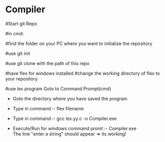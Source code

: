 # Compiler

#Start git Repo

#in cmd:

#find the folder on your PC where you want to initialize the repository

#use git init

#use git clone with the path of this repo


#have flex for windows installed
#change the working directory of flex to your repository


#use lex program
Goto to Command Prompt(cmd)

- Goto the directory where you have saved the program

- Type in command :-  flex filename

- Type in command :- gcc lex.yy.c -o Compiler.exe

- Execute/Run for windows command promt :-     Compiler.exe    
The line "enter a string" should appear => its working!
